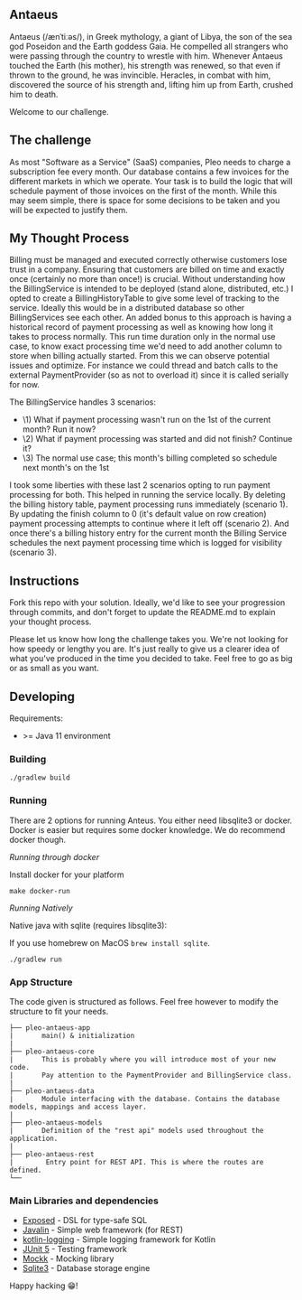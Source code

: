 ## Antaeus

Antaeus (/ænˈtiːəs/), in Greek mythology, a giant of Libya, the son of the sea god Poseidon and the Earth goddess Gaia. He compelled all strangers who were passing through the country to wrestle with him. Whenever Antaeus touched the Earth (his mother), his strength was renewed, so that even if thrown to the ground, he was invincible. Heracles, in combat with him, discovered the source of his strength and, lifting him up from Earth, crushed him to death.

Welcome to our challenge.

## The challenge

As most "Software as a Service" (SaaS) companies, Pleo needs to charge a subscription fee every month. Our database contains a few invoices for the different markets in which we operate. Your task is to build the logic that will schedule payment of those invoices on the first of the month. While this may seem simple, there is space for some decisions to be taken and you will be expected to justify them.

## My Thought Process

Billing must be managed and executed correctly otherwise customers lose trust in a company. Ensuring that customers are billed on time and exactly once (certainly no more than once!) is crucial. Without understanding how the BillingService is intended to be deployed (stand alone, distributed, etc.) I opted to create a BillingHistoryTable to give some level of tracking to the service. Ideally this would be in a distributed database so other BillingServices see each other. An added bonus to this approach is having a historical record of payment processing as well as knowing how long it takes to process normally. This run time duration only in the normal use case, to know exact processing time we'd need to add another column to store when billing actually started. From this we can observe potential issues and optimize. For instance we could thread and batch calls to the external PaymentProvider (so as not to overload it) since it is called serially for now. 

The BillingService handles 3 scenarios:

- \1) What if payment processing wasn't run on the 1st of the current month? Run it now?
- \2) What if payment processing was started and did not finish? Continue it?
- \3) The normal use case; this month's billing completed so schedule next month's on the 1st

I took some liberties with these last 2 scenarios opting to run payment processing for both. This helped in running the service locally. By deleting the billing history table, payment processing runs immediately (scenario 1). By updating the finish column to 0 (it's default value on row creation) payment processing attempts to continue where it left off (scenario 2). And once there's a billing history entry for the current month the Billing Service schedules the next payment processing time which is logged for visibility (scenario 3).

## Instructions

Fork this repo with your solution. Ideally, we'd like to see your progression through commits, and don't forget to update the README.md to explain your thought process.

Please let us know how long the challenge takes you. We're not looking for how speedy or lengthy you are. It's just really to give us a clearer idea of what you've produced in the time you decided to take. Feel free to go as big or as small as you want.

## Developing

Requirements:
- \>= Java 11 environment

### Building

```
./gradlew build
```

### Running

There are 2 options for running Anteus. You either need libsqlite3 or docker. Docker is easier but requires some docker knowledge. We do recommend docker though.


*Running through docker*

Install docker for your platform

```
make docker-run
```

*Running Natively*

Native java with sqlite (requires libsqlite3):

If you use homebrew on MacOS `brew install sqlite`.

```
./gradlew run
```


### App Structure
The code given is structured as follows. Feel free however to modify the structure to fit your needs.
```
├── pleo-antaeus-app
|       main() & initialization
|
├── pleo-antaeus-core
|       This is probably where you will introduce most of your new code.
|       Pay attention to the PaymentProvider and BillingService class.
|
├── pleo-antaeus-data
|       Module interfacing with the database. Contains the database models, mappings and access layer.
|
├── pleo-antaeus-models
|       Definition of the "rest api" models used throughout the application.
|
├── pleo-antaeus-rest
|        Entry point for REST API. This is where the routes are defined.
└──
```

### Main Libraries and dependencies
* [Exposed](https://github.com/JetBrains/Exposed) - DSL for type-safe SQL
* [Javalin](https://javalin.io/) - Simple web framework (for REST)
* [kotlin-logging](https://github.com/MicroUtils/kotlin-logging) - Simple logging framework for Kotlin
* [JUnit 5](https://junit.org/junit5/) - Testing framework
* [Mockk](https://mockk.io/) - Mocking library
* [Sqlite3](https://sqlite.org/index.html) - Database storage engine

Happy hacking 😁!

